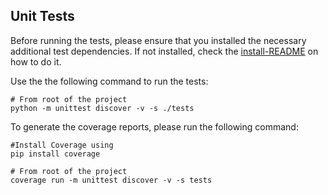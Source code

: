 ## Unit Tests


Before running the tests, please ensure that you installed the necessary additional test dependencies. 
If not installed, check the [install-README](https://github.com/facebookresearch/pytorchvideo/blob/master/INSTALL.md) on how to do it.

Use the the following command to run the tests:
```
# From root of the project
python -m unittest discover -v -s ./tests
```

To generate the coverage reports, please run the following command:
```
#Install Coverage using 
pip install coverage

# From root of the project
coverage run -m unittest discover -v -s tests
```


